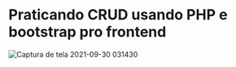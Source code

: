 # Praticando CRUD usando PHP e bootstrap pro frontend

![Captura de tela 2021-09-30 031430](https://user-images.githubusercontent.com/74739918/135397610-46192f5a-9ef9-49c2-b0f4-fe8ee95d73f6.png)
